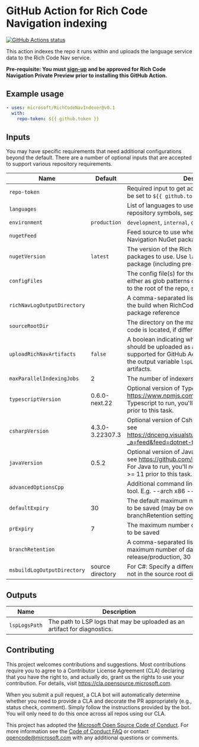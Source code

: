 # GitHub Action for Rich Code Navigation indexing

[![GitHub Actions status](https://github.com/microsoft/RichCodeNavIndexer/workflows/CI/PR/badge.svg)](https://github.com/microsoft/RichCodeNavIndexer/actions)

This action indexes the repo it runs within and uploads the language service data to the Rich Code Nav service.

**Pre-requisite:
You must [sign-up](https://aka.ms/richnavigation) and be approved for Rich Code Navigation Private Preview prior to installing this GitHub Action.**

## Example usage

```yaml
- uses: microsoft/RichCodeNavIndexer@v0.1
  with:
    repo-token: ${{ github.token }}
```

## Inputs

You may have specific requirements that need additional configurations beyond the default. There are a number of optional inputs that are accepted to support various repository requirements.

|Name|Default|Description
|--|--|--|
`repo-token` | | Required input to get access to the repo and should be set to `${{ github.token }}`.
`languages` | | List of languages to use when discovering repository symbols, separated by `,`
`environment` | `production` | `development`, `internal`, or `production`
`nugetFeed` | | Feed source to use when installing Rich Code Navigation NuGet packages
`nugetVersion` | `latest` | The version of the Rich Code Navigation nuget packages to use. Use `latest` to download the latest package (including pre-releases).
`configFiles` | | The config file(s) for the project(s) to be indexed either as glob patterns or specific file paths relative to the root of the repo, separated by ','
`richNavLogOutputDirectory` | | A comma-separated list of log files created from the build when RichCodeNav.EnvVarDump is a package reference
`sourceRootDir` | | The directory on the machine where the source code is located, if different from the default.
`uploadRichNavArtifacts` | `false` | A boolean indicating whether Rich Nav log files should be uploaded as a build artifact. Not yet supported for GitHub Actions. Instead, please use the output variable `lspLogsPath` to publish Rich Nav artifacts.
`maxParallelIndexingJobs` | 2 | The number of indexers to be run in parallel.
`typescriptVersion` | 0.6.0-next.22 | Optional version of TypeScript tools to use. See https://www.npmjs.com/package/lsif. For Typescript to run, you'll need to install node >= 14.5 prior to this task.
`csharpVersion` | 4.3.0-3.22307.3 | Optional version of Csharp tools to use. For versions see https://dnceng.visualstudio.com/public/_packaging?_a=feed&feed=dotnet-tools
`javaVersion` | 0.5.2 | Optional version of Java tools to use. For versions see https://github.com/microsoft/lsif-java/releases. For Java to run, you'll need to install the Java JDK >= 11 prior to this task.
`advancedOptionsCpp` | | Additional command line arguments to the c++ LSIF tool. E.g. --arch x86 --verbose
`defaultExpiry` | 30 | The default maximum number of days for an index to be saved (may be overridden by prExpiry and branchRetention settings)
`prExpiry` | 7 | The maximum number of days for the index of a PR to be saved
`branchRetention` | | A comma-separated list of specific branches and maximum number of days to retain; e.g. main, 15, release/production, 30
`msbuildLogOutputDirectory` | source directory | For C#: Specify a different directory if binlogs are not in the source root directory

## Outputs

Name | Description
--|--
`lspLogsPath` | The path to LSP logs that may be uploaded as an artifact for diagnostics.

## Contributing

This project welcomes contributions and suggestions. Most contributions require you to agree to a
Contributor License Agreement (CLA) declaring that you have the right to, and actually do, grant us
the rights to use your contribution. For details, visit https://cla.opensource.microsoft.com.

When you submit a pull request, a CLA bot will automatically determine whether you need to provide
a CLA and decorate the PR appropriately (e.g., status check, comment). Simply follow the instructions
provided by the bot. You will only need to do this once across all repos using our CLA.

This project has adopted the [Microsoft Open Source Code of Conduct](https://opensource.microsoft.com/codeofconduct/).
For more information see the [Code of Conduct FAQ](https://opensource.microsoft.com/codeofconduct/faq/) or
contact [opencode@microsoft.com](mailto:opencode@microsoft.com) with any additional questions or comments.
